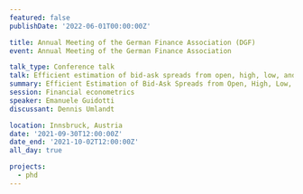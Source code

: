 ```yaml
---
featured: false
publishDate: '2022-06-01T00:00:00Z'

title: Annual Meeting of the German Finance Association (DGF)
event: Annual Meeting of the German Finance Association

talk_type: Conference talk
talk: Efficient estimation of bid-ask spreads from open, high, low, and close prices
summary: Efficient Estimation of Bid-Ask Spreads from Open, High, Low, and Close Prices
session: Financial econometrics
speaker: Emanuele Guidotti
discussant: Dennis Umlandt

location: Innsbruck, Austria
date: '2021-09-30T12:00:00Z'
date_end: '2021-10-02T12:00:00Z'
all_day: true

projects:
  - phd
---
```

